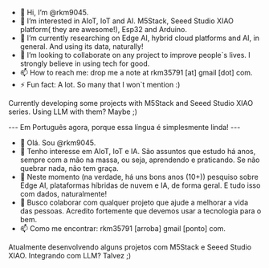 

- 👋 Hi, I’m @rkm9045. 
- 👀 I’m interested in AIoT, IoT and AI. M5Stack, Seeed Studio XIAO platform( they are awesome!), Esp32 and Arduino.
- 🌱 I’m currently researching on Edge AI, hybrid cloud platforms and AI, in general. And using its data, naturally!
- 💞️ I’m looking to collaborate on any project to improve people`s lives. I strongly believe in using tech for good.
- 📫 How to reach me: drop me a note at rkm35791 [at] gmail [dot] com.
- ⚡ Fun fact: A lot. So many that I won`t mention :)

Currently developing some projects with M5Stack and Seeed Studio XIAO series. Using LLM with them? Maybe ;)

--- Em Português agora, porque essa língua é simplesmente linda!   ---
- 👋 Olá. Sou @rkm9045.
- 👀 Tenho interesse em AIoT, IoT e IA. São assuntos que estudo há anos, sempre com a mão na massa, ou seja, aprendendo e praticando. Se não quebrar nada, não tem graça.
- 🌱 Neste momento (na verdade, há uns bons anos (10+)) pesquiso sobre Edge AI, plataformas híbridas de nuvem e IA, de forma geral. E tudo isso com dados, naturalmente! 
- 💞️ Busco colaborar com qualquer projeto que ajude a melhorar a vida das pessoas. Acredito fortemente que devemos usar a tecnologia para o bem.
- 📫 Como me encontrar: rkm35791 [arroba] gmail [ponto] com.

Atualmente desenvolvendo alguns projetos com M5Stack e Seeed Studio XIAO. Integrando com LLM? Talvez ;)


<!---
rkm9045/rkm9045 is a ✨ special ✨ repository because its `README.md` (this file) appears on your GitHub profile.
You can click the Preview link to take a look at your changes.
--->
